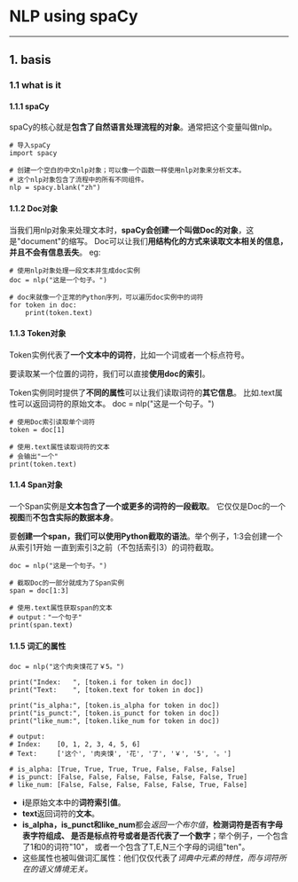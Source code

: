 # NLP using spaCy
---
## 1. basis
### 1.1 what is it
#### 1.1.1 spaCy
spaCy的核心就是**包含了自然语言处理流程的对象**。通常把这个变量叫做nlp。

    # 导入spaCy
    import spacy

    # 创建一个空白的中文nlp对象；可以像一个函数一样使用nlp对象来分析文本。
    # 这个nlp对象包含了流程中的所有不同组件。
    nlp = spacy.blank("zh")

#### 1.1.2 Doc对象
当我们用nlp对象来处理文本时，**spaCy会创建一个叫做Doc的对象**，这是"document"的缩写。 Doc可以让我们**用结构化的方式来读取文本相关的信息，并且不会有信息丢失**。
eg: 

    # 使用nlp对象处理一段文本并生成doc实例
    doc = nlp("这是一个句子。")

    # doc来就像一个正常的Python序列，可以遍历doc实例中的词符
    for token in doc:
        print(token.text)

#### 1.1.3 Token对象
Token实例代表了**一个文本中的词符**，比如一个词或者一个标点符号。

要读取某一个位置的词符，我们可以直接**使用doc的索引**。

Token实例同时提供了**不同的属性**可以让我们读取词符的**其它信息**。 比如.text属性可以返回词符的原始文本。
    doc = nlp("这是一个句子。")

    # 使用Doc索引读取单个词符
    token = doc[1]

    # 使用.text属性读取词符的文本
    # 会输出"一个"
    print(token.text)

#### 1.1.4 Span对象
一个Span实例是**文本包含了一个或更多的词符的一段截取**。 它仅仅是Doc的一个**视图**而**不包含实际的数据本身**。

要**创建一个span，我们可以使用Python截取的语法**。举个例子，1:3会创建一个从索引1开始 一直到索引3之前（不包括索引3）的词符截取。

    doc = nlp("这是一个句子。")

    # 截取Doc的一部分就成为了Span实例
    span = doc[1:3]

    # 使用.text属性获取span的文本
    # output："一个句子"
    print(span.text)

#### 1.1.5 词汇的属性
    doc = nlp("这个肉夹馍花了￥5。")

    print("Index:   ", [token.i for token in doc])
    print("Text:    ", [token.text for token in doc])

    print("is_alpha:", [token.is_alpha for token in doc])
    print("is_punct:", [token.is_punct for token in doc])
    print("like_num:", [token.like_num for token in doc])

    # output:
    # Index:    [0, 1, 2, 3, 4, 5, 6]
    # Text:     ['这个', '肉夹馍', '花', '了', '￥', '5', '。']

    # is_alpha: [True, True, True, True, False, False, False]
    # is_punct: [False, False, False, False, False, False, True]
    # like_num: [False, False, False, False, False, True, False]

- **i**是原始文本中的**词符索引值**。
- **text**返回词符的**文本**。
- **is_alpha，is_punct和like_num**都会*返回一个布尔值*，**检测词符是否有字母表字符组成、 是否是标点符号或者是否代表了一个数字**；举个例子，一个包含了1和0的词符"10"， 或者一个包含了T,E,N三个字母的词组"ten"。
- 这些属性也被叫做词汇属性：他们仅仅代表了*词典中元素的特性，而与词符所在的语义情境无关。*
